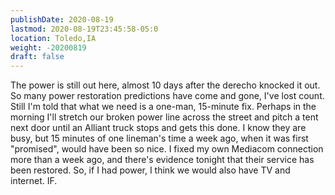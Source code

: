 ```yaml
---
publishDate: 2020-08-19
lastmod: 2020-08-19T23:45:58-05:0
location: Toledo,IA
weight: -20200819
draft: false
---
```

The power is still out here, almost 10 days after the derecho knocked it out. So many power restoration predictions have come and gone, I've lost count. Still I'm told that what we need is a one-man, 15-minute fix. Perhaps in the morning I'll stretch our broken power line across the street and pitch a tent next door until an Alliant truck stops and gets this done. I know they are busy, but 15 minutes of one lineman's time a week ago, when it was first "promised", would have been so nice. I fixed my own Mediacom connection more than a week ago, and there's evidence tonight that their service has been restored.  So, if I had power, I think we would also have TV and internet.  IF.
